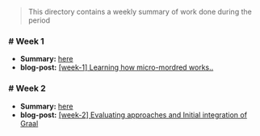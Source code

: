 > This directory contains a weekly summary of work done during the period


### # Week 1

- **Summary:** [here](./week1/readme.md)
- **blog-post:** [[week-1] Learning how micro-mordred works..](https://inishchith.github.io/blog/2019/06/coding-period-1-1.html)

### # Week 2

- **Summary:** [here](./week2/readme.md)
- **blog-post:** [[week-2] Evaluating approaches and Initial integration of Graal](https://inishchith.github.io/blog/2019/06/coding-period-1-2.html)
